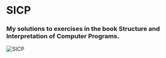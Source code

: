 # SICP 

### My solutions to exercises in the book Structure and Interpretation of Computer Programs.

![SICP](https://cloud.githubusercontent.com/assets/6506296/9565373/43d6ad60-4ed4-11e5-85bb-342aa1b562a3.jpg)
